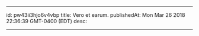 
---
id: pw43ii3hjo6v4vbp
title: Vero et earum.
publishedAt: Mon Mar 26 2018 22:36:39 GMT-0400 (EDT)
desc: 

---


